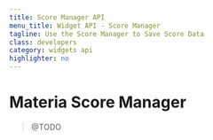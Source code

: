 ```yaml
---
title: Score Manager API
menu_title: Widget API - Score Manager
tagline: Use the Score Manager to Save Score Data
class: developers
category: widgets api
highlighter: no
---
```

# Materia Score Manager

> @TODO
